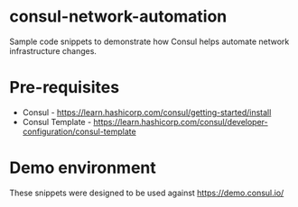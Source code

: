 # consul-network-automation

Sample code snippets to demonstrate how Consul helps automate network infrastructure changes. 

# Pre-requisites

* Consul - https://learn.hashicorp.com/consul/getting-started/install
* Consul Template - https://learn.hashicorp.com/consul/developer-configuration/consul-template

# Demo environment

These snippets were designed to be used against https://demo.consul.io/
